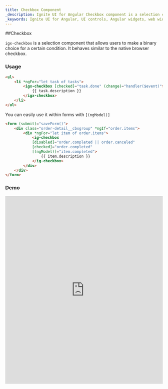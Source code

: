 ```yaml
---
title: Checkbox Component
_description: Ignite UI for Angular Checkbox component is a selection control that allows users to make a binary choice for a certain condition. 
_keywords: Ignite UI for Angular, UI controls, Angular widgets, web widgets, UI widgets, Angular, Native Angular Components Suite, Native Angular Controls, Native Angular Components Library, Angular Checkbox components, Angular Checkbox controls
---
```


##Checkbox

`igx-checkbox` is a selection component that allows users to make a binary choice for a certain condition. It behaves similar to the native browser checkbox.  

### Usage

```html
<ul>
    <li *ngFor="let task of tasks">
        <igx-checkbox [checked]="task.done" (change)="handler($event)">
            {{ task.description }}
        </igx-checkbox>
    </li>
</ul>
```

You can easily use it within forms with `[(ngModel)]`

```html
<form (submit)="saveForm()">
    <div class="order-detail__cbxgroup" *ngIf="order.items">
        <div *ngFor="let item of order.items">
            <ig-checkbox
            [disabled]="order.completed || order.canceled"
            [checked]="order.completed"
            [(ngModel)]="item.completed">
                {{ item.description }}
            </ig-checkbox>
        </div>
    </div>
</form>
```

### Demo
<div class="sample-container" style="height:600px">
<iframe src='https://embed.plnkr.co/07AdbpRH48oYwxvnfelD/?show=preview&sidebar=false' width="100%" height="100%" seamless frameBorder="0"></inframe>
</div>